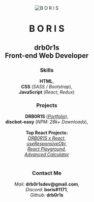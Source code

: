 <div align="center">
  <img src="https://i.imgur.com/F9R8RBT.jpg" alt="B O R I S"></img>
</div>

<h1 align="center">B O R I S</h1>
<h2 align="center">drb0r1s<br>Front-end Web Developer</h2>

<h3 align="center">Skills</h3>

<div align="center">
  <b>HTML</b>,<br>
  <b>CSS</b> (<i>SASS / Bootstrap</i>),<br>
  <b>JavaScript</b> (<i>React</i>, <i>Redux</i>)
</div>

<h3 align="center">Projects</h3>

<div align="center">
  <b>DRB0R1S</b> (<i><a href="https://boris.ml">Portfolio</a></i>),<br>
  <b>discbot-easy</b> (<i>NPM: 28k+ Downloads</i>),<br><br>
  <b>Top React Projects:</b><br>
  <i><a href="https://drb0r1s-react.netlify.app/">DRB0R1S x React</a></i>,<br>
  <i><a href="https://github.com/drb0r1s/useResponsiveObj">useResponsiveObj</a></i>,<br>
  <i><a href="https://drb0r1s-react-playground.netlify.app">React Playground</a></i>,<br>
  <i><a href="https://drb0r1s-react-calculator.netlify.app/">Advanced Calculator</a></i><br><br>
</div>

<h3 align="center">Contact Me</h3>

<div align="center">
  <i>Mail: </i><b>drb0r1sdev@gmail.com</b>,<br>
  <i>Discord: </i><b>boris#1171</b>,<br>
  <i>Github: </i><b>drb0r1s</b>
</div>
